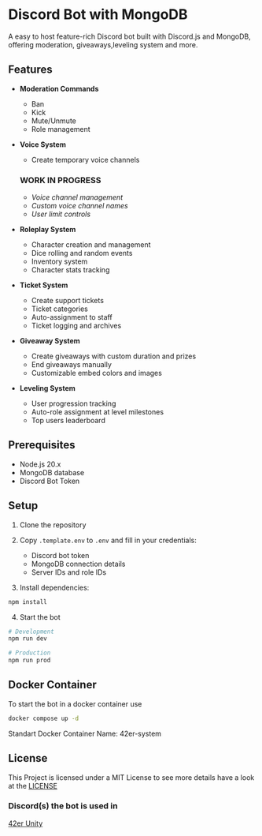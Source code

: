 # Discord Bot with MongoDB

A easy to host feature-rich Discord bot built with Discord.js and MongoDB, offering moderation, giveaways,leveling system and more.

## Features

- **Moderation Commands**
  - Ban
  - Kick
  - Mute/Unmute
  - Role management

- **Voice System**
  - Create temporary voice channels
  ### WORK IN PROGRESS
  - _Voice channel management_
  - _Custom voice channel names_
  - _User limit controls_

- **Roleplay System**
  - Character creation and management
  - Dice rolling and random events
  - Inventory system
  - Character stats tracking

- **Ticket System**
  - Create support tickets
  - Ticket categories
  - Auto-assignment to staff
  - Ticket logging and archives

- **Giveaway System**
  - Create giveaways with custom duration and prizes
  - End giveaways manually
  - Customizable embed colors and images

- **Leveling System**
  - User progression tracking
  - Auto-role assignment at level milestones
  - Top users leaderboard

## Prerequisites

- Node.js 20.x
- MongoDB database
- Discord Bot Token

## Setup

1. Clone the repository
2. Copy `.template.env` to `.env` and fill in your credentials:
   - Discord bot token
   - MongoDB connection details
   - Server IDs and role IDs

3. Install dependencies:
```sh
npm install
```

4. Start the bot

```sh
# Development
npm run dev

# Production
npm run prod
```

## Docker Container

To start the bot in a docker container use

```sh
docker compose up -d
```

Standart Docker Container Name:
42er-system

## License
This Project is licensed under a MIT License to see more details have a look at the [LICENSE](LICENSE)


### Discord(s) the bot is used in

[42er Unity](https://discord.gg/JRjYJPaZjN)
